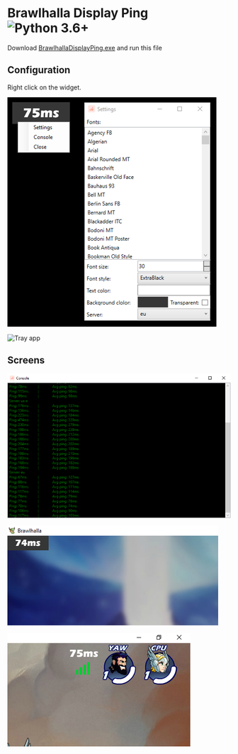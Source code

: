 # Brawlhalla Display Ping ![Python 3.6+](https://img.shields.io/badge/python-3.6+-blue.svg)

Download [BrawlhallaDisplayPing.exe](https://github.com/Farbigoz/BrawlhallaDisplayPing/releases/tag/1.0release) and run this file  

## Configuration

Right click on the widget.

![Config](https://github.com/Farbigoz/BrawlhallaDisplayPing/blob/main/images/config.png)  

![Tray app](https://github.com/Farbigoz/BrawlhallaDisplayPing/blob/main/images/tray_app.png)  
  
## Screens

![Console](https://github.com/Farbigoz/BrawlhallaDisplayPing/blob/main/images/console.png)  

![App 1](https://github.com/Farbigoz/BrawlhallaDisplayPing/blob/main/images/window1.png)  
  
![App 2](https://github.com/Farbigoz/BrawlhallaDisplayPing/blob/main/images/window2.png)
